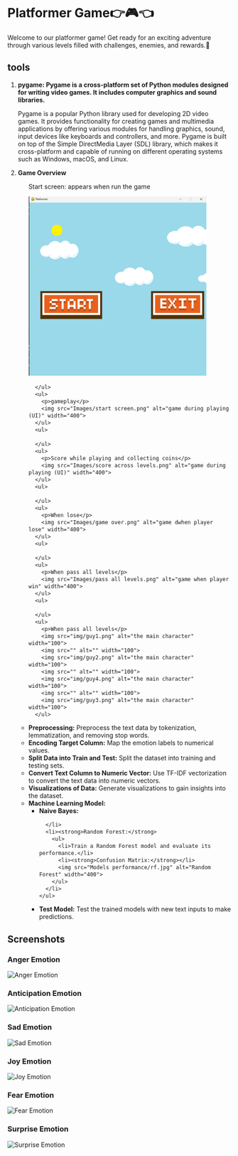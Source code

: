 <h1>Platformer Game👉🎮👈</h1>
<p>Welcome to our platformer game! Get ready for an exciting adventure through various levels filled with challenges, enemies, and rewards.🧩</p>

<h2>tools</h2>
<ol>
  <li><strong>pygame: Pygame is a cross-platform set of Python modules designed for writing video games. It includes computer graphics and sound libraries.</strong></li>
    <p>Pygame  is a popular Python library used for developing 2D video games. It provides functionality for creating games and multimedia applications by offering various modules for handling graphics, sound, input devices like keyboards and controllers, and more. Pygame is built on top of the Simple DirectMedia Layer (SDL) library, which makes it cross-platform and capable of running on different operating systems such as Windows, macOS, and Linux.</p>
  <li><strong>Game Overview</strong></li>
    <ul>
        <p>Start screen: appears when run the game</p>
        <img src="Images/Main Menu.png" alt="Main Menu" width="400">
      </ul>
      <ul>
        
      </ul>
      <ul>
        <p>gameplay</p>
        <img src="Images/start screen.png" alt="game during playing (UI)" width="400">
      </ul>
      <ul>
        
      </ul>
      <ul>
        <p>Score while playing and collecting coins</p>
        <img src="Images/score across levels.png" alt="game during playing (UI)" width="400">
      </ul>
      <ul>
        
      </ul>
      <ul>
        <p>When lose</p>
        <img src="Images/game over.png" alt="game dwhen player lose" width="400">
      </ul>
      <ul>
        
      </ul>
      <ul>
        <p>When pass all levels</p>
        <img src="Images/pass all levels.png" alt="game when player win" width="400">
      </ul>
      <ul>
        
      </ul>
      <ul>
        <p>When pass all levels</p>
        <img src="img/guy1.png" alt="the main character" width="100">
        <img src="" alt="" width="100">
        <img src="img/guy2.png" alt="the main character" width="100">
        <img src="" alt="" width="100">
        <img src="img/guy4.png" alt="the main character" width="100">
        <img src="" alt="" width="100">
        <img src="img/guy3.png" alt="the main character" width="100">
      </ul>
  
  <li><strong>Preprocessing:</strong> Preprocess the text data by tokenization, lemmatization, and removing stop words.</li>
  <li><strong>Encoding Target Column:</strong> Map the emotion labels to numerical values.</li>
  <li><strong>Split Data into Train and Test:</strong> Split the dataset into training and testing sets.</li>
  <li><strong>Convert Text Column to Numeric Vector:</strong> Use TF-IDF vectorization to convert the text data into numeric vectors.</li>
  <li><strong>Visualizations of Data:</strong> Generate visualizations to gain insights into the dataset.</li>
  <li><strong>Machine Learning Model:</strong>
    <ul>
      <li><strong>Naive Bayes:</strong>
        
      </li>
      <li><strong>Random Forest:</strong>
        <ul>
          <li>Train a Random Forest model and evaluate its performance.</li>
          <li><strong>Confusion Matrix:</strong></li>
          <img src="Models performance/rf.jpg" alt="Random Forest" width="400">
        </ul>
      </li>
    </ul>
  </li>
  <li><strong>Test Model:</strong> Test the trained models with new text inputs to make predictions.</li>
</ol>

<h2>Screenshots</h2>

<h3>Anger Emotion</h3>
<img src="Screenshots/anger.jpg" alt="Anger Emotion">

<h3>Anticipation Emotion</h3>
<img src="Screenshots/anticipation.jpg" alt="Anticipation Emotion">

<h3>Sad Emotion</h3>
<img src="Screenshots/sad.jpg" alt="Sad Emotion">

<h3>Joy Emotion</h3>
<img src="Screenshots/joy.jpg" alt="Joy Emotion">

<h3>Fear Emotion</h3>
<img src="Screenshots/fear.jpg" alt="Fear Emotion">

<h3>Surprise Emotion</h3>
<img src="Screenshots/surprise.jpg" alt="Surprise Emotion">
